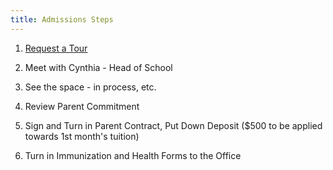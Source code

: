 ```yaml
---
title: Admissions Steps
---
```


1. <a href="https://legup.care/seattle/ballard/daycare/lighthouse-montessori/tour"> Request a Tour </a>

2. Meet with Cynthia - Head of School

3. See the space - in process, etc.

4. Review Parent Commitment

5. Sign and Turn in Parent Contract, Put Down Deposit ($500 to be applied towards 1st month's tuition)

6. Turn in Immunization and Health Forms to the Office
